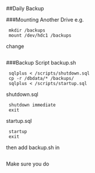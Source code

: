 
##Daily Backup

###Mounting Another Drive
e.g.
```oracle
 mkdir /backups
 mount /dev/hdc1 /backups
 ```
change
```oracle
 ```
###Backup Script
backup.sh
```oracle
 sqlplus < /scripts/shutdown.sql
 cp -r /dbdata/* /backups/
 sqlplus < /scripts/startup.sql
 ```
shutdown.sql
```oracle
 shutdown immediate
 exit
 ```
startup.sql
```oracle
 startup
 exit
 ```
then add backup.sh in 
```oracle
 ```
Make sure you do
```oracle
 ```


